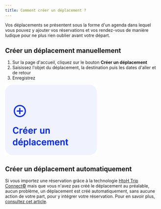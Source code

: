 ```yaml
---
title: Comment créer un déplacement ?
---
```


Vos déplacements se présentent sous la forme d'un agenda dans lequel vous pouvez y ajouter vos réservations et vos rendez-vous de manière ludique pour ne plus rien oublier avant votre départ.

## Créer un déplacement manuellement

1. Sur la page d'accueil, cliquez sur le bouton **Créer un déplacement**
2. Saisissez l'objet du déplacement, la destination puis les dates d'aller et de retour
3. Enregistrez

![](./images/create-a-trip.png)

## Créer un déplacement automatiquement

Si vous importez une réservation grâce à la technologie [HtoH Trip Connect©](/fr/htoh-trip-connect/what-is-htoh-trip-connect) mais que vous n'avez pas créé le déplacement au préalable, aucun problème, un déplacement est créé automatiquement, sans aucune action de votre part, pour y intégrer votre réservation. Pour en savoir plus, [consultez cet article](/fr/htoh-trip-connect/import-booking-without-creating-the-trip).
